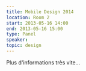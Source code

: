 ```yaml
---
title: Mobile Design 2014
location: Room 2
start: 2013-05-16 14:00
end: 2013-05-16 15:00
type: Panel
speaker: 
topic: design
---
```


Plus d'informations très vite...
